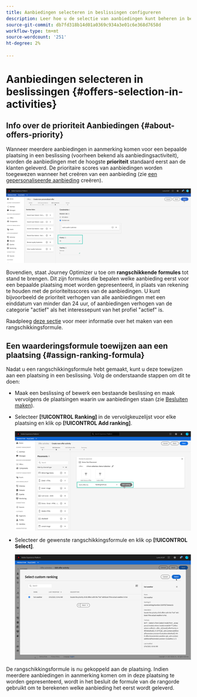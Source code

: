 ```yaml
---
title: Aanbiedingen selecteren in beslissingen configureren
description: Leer hoe u de selectie van aanbiedingen kunt beheren in beslissingen.
source-git-commit: db7fd318b14d01a0369c934a3e01c6e368d7658d
workflow-type: tm+mt
source-wordcount: '251'
ht-degree: 2%

---
```


# Aanbiedingen selecteren in beslissingen {#offers-selection-in-activities}

## Info over de prioriteit Aanbiedingen {#about-offers-priority}

Wanneer meerdere aanbiedingen in aanmerking komen voor een bepaalde plaatsing in een beslissing (voorheen bekend als aanbiedingsactiviteit), worden de aanbiedingen met de hoogste **prioriteit** standaard eerst aan de klanten geleverd. De prioritaire scores van aanbiedingen worden toegewezen wanneer het creëren van een aanbieding (zie [een gepersonaliseerde aanbieding](../offer-library/creating-personalized-offers.md) creëren).

![](../../assets/offer-priority.png)

Bovendien, staat Journey Optimizer u toe om **rangschikkende formules** tot stand te brengen. Dit zijn formules die bepalen welke aanbieding eerst voor een bepaalde plaatsing moet worden gepresenteerd, in plaats van rekening te houden met de prioriteitsscores van de aanbiedingen. U kunt bijvoorbeeld de prioriteit verhogen van alle aanbiedingen met een einddatum van minder dan 24 uur, of aanbiedingen verhogen van de categorie &quot;actief&quot; als het interessepunt van het profiel &quot;actief&quot; is.

Raadpleeg [deze sectie](../offer-library/create-ranking-formulas.md) voor meer informatie over het maken van een rangschikkingsformule.

## Een waarderingsformule toewijzen aan een plaatsing {#assign-ranking-formula}

Nadat u een rangschikkingsformule hebt gemaakt, kunt u deze toewijzen aan een plaatsing in een beslissing. Volg de onderstaande stappen om dit te doen:

* Maak een beslissing of bewerk een bestaande beslissing en maak vervolgens de plaatsingen waarin uw aanbiedingen staan (zie [Besluiten maken](../offer-activities/create-offer-activities.md)).

* Selecteer **[!UICONTROL Ranking]** in de vervolgkeuzelijst voor elke plaatsing en klik op **[!UICONTROL Add ranking]**.

   ![](../../assets/offer-activity-ranking.png)

* Selecteer de gewenste rangschikkingsformule en klik op **[!UICONTROL Select]**.

   ![](../../assets/ranking-selection.png)

De rangschikkingsformule is nu gekoppeld aan de plaatsing. Indien meerdere aanbiedingen in aanmerking komen om in deze plaatsing te worden gepresenteerd, wordt in het besluit de formule van de rangorde gebruikt om te berekenen welke aanbieding het eerst wordt geleverd.
